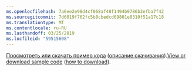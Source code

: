 ```yaml
---
ms.openlocfilehash: 7a6ee2e98d4cf068af48f1494b9786b3efba7f42
ms.sourcegitcommit: 7d6019f762fc5b8cbedcd69801e8310f51a17c18
ms.translationtype: MT
ms.contentlocale: ru-RU
ms.lasthandoff: 03/25/2019
ms.locfileid: "59515608"
---
```

<span data-ttu-id="1ba61-101">[Просмотреть или скачать пример кода](https://github.com/aspnet/Docs/tree/master/aspnetcore/tutorials/grpc/grpc-start/samples/GrpcStart) ([описание скачивания](xref:index#how-to-download-a-sample)).</span><span class="sxs-lookup"><span data-stu-id="1ba61-101">[View or download sample code](https://github.com/aspnet/Docs/tree/master/aspnetcore/tutorials/grpc/grpc-start/samples/GrpcStart) ([how to download](xref:index#how-to-download-a-sample)).</span></span>

